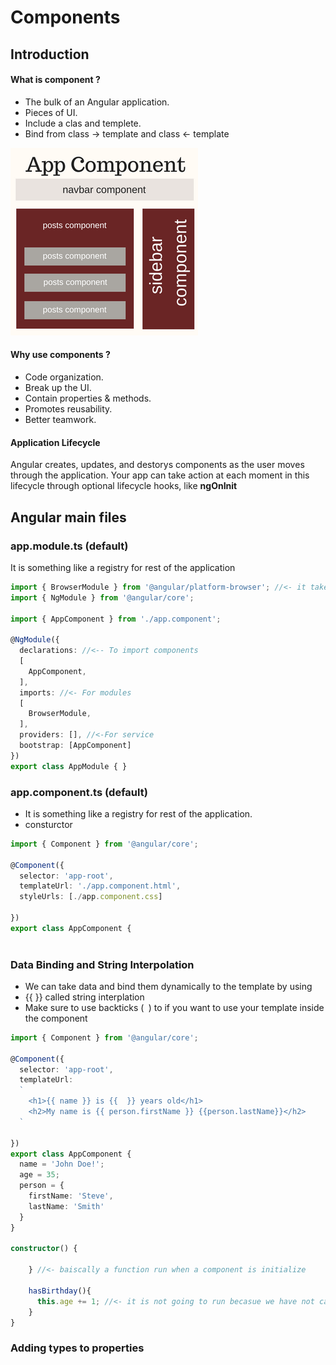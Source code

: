 # Components


## Introduction
#### What is component ?
 
- The bulk of an Angular application.
- Pieces of UI.
- Include a clas and templete.
- Bind from class -> template and class <- template
<img src="AppComponent.png" style=""/>
 
#### Why use components ?
- Code organization.
- Break up the UI.
- Contain properties & methods.
- Promotes reusability.
- Better teamwork.

#### Application Lifecycle
<p>Angular creates, updates, and destorys components as the user moves through the application. Your app can take action at each moment in this lifecycle through optional lifecycle hooks, like <strong>ngOnInit</strong></p>

## Angular main files

### app.module.ts (default)
It is something like a registry for rest of the application
```TypeScript
import { BrowserModule } from '@angular/platform-browser'; //<- it takes care of display contents on the browser
import { NgModule } from '@angular/core';

import { AppComponent } from './app.component';

@NgModule({
  declarations: //<-- To import components
  [
    AppComponent,
  ],
  imports: //<- For modules
  [
    BrowserModule,
  ],
  providers: [], //<-For service
  bootstrap: [AppComponent]
})
export class AppModule { }

```

### app.component.ts (default)
- It is something like a registry for rest of the application.
- consturctor
```TypeScript
import { Component } from '@angular/core';

@Component({
  selector: 'app-root',
  templateUrl: './app.component.html',
  styleUrls: [./app.component.css]

})
export class AppComponent { 
  
```
### Data Binding and String Interpolation
- We can take data and bind them dynamically to the template by using 
- {{  }} called string interplation
- Make sure to use backticks (` `) to if you want to use your template inside the component

```TypeScript
import { Component } from '@angular/core';

@Component({
  selector: 'app-root',
  templateUrl: 
  `
    <h1>{{ name }} is {{  }} years old</h1>
    <h2>My name is {{ person.firstName }} {{person.lastName}}</h2>
  `

})
export class AppComponent { 
  name = 'John Doe!';
  age = 35;
  person = {
    firstName: 'Steve',
    lastName: 'Smith'
  }
}

constructor() {
      
    } //<- baiscally a function run when a component is initialize

    hasBirthday(){
      this.age += 1; //<- it is not going to run becasue we have not called it in the constructor 
    }
}

```

### Adding types to properties